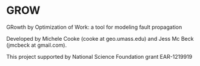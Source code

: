 # GROW
GRowth by Optimization of Work: a tool for modeling fault propagation

Developed by Michele Cooke (cooke at geo.umass.edu) and Jess Mc Beck (jmcbeck at gmail.com). 

This project supported by National Science Foundation grant EAR-1219919
